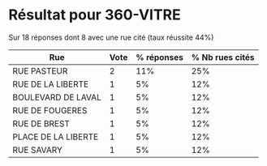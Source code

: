 # Résultat pour 360-VITRE

Sur 18 réponses dont 8 avec une rue cité (taux réussite 44%)

| Rue | Vote | % réponses | % Nb rues cités|
|-----|------|------------|----------------|
| RUE PASTEUR | 2 | 11% | 25%|
| RUE DE LA LIBERTE | 1 | 5% | 12%|
| BOULEVARD DE LAVAL | 1 | 5% | 12%|
| RUE DE FOUGERES | 1 | 5% | 12%|
| RUE DE BREST | 1 | 5% | 12%|
| PLACE DE LA LIBERTE | 1 | 5% | 12%|
| RUE SAVARY | 1 | 5% | 12%|
